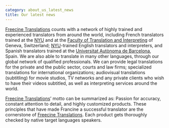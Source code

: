 ```yaml
---
category: about_us_latest_news
title: Our latest news
---
```

[Freecine Translations](http://freecinetranslations.com/) counts with a network of highly trained and experienced translators from around the world, including French translators trained at the [NYU](http://www.nyu.edu/) and at the [Faculty of Translation and Interpreting](http://www.unige.ch/traduction-interpretation/index_en.html) of Geneva, Switzerland; [NYU](http://www.nyu.edu/)-trained English translators and interpreters, and Spanish translators trained at the [Universitat Autònoma de Barcelona](http://www.uab.cat/english/), Spain. We are also able to translate in many other languages, through our global network of qualified professionals. We can provide legal translations for the private and the public sector, courts and law firms; specialized translations for international organizations; audiovisual translations (subtitling) for movie studios, TV networks and any private clients who wish to have their videos subtitled, as well as interpreting services around the world.

[Freecine Translations](http://freecinetranslations.com/)’ motto can be summarized as: Passion for accuracy, constant attention to detail, and highly customized products. These principles that have made Francine a successful translator are the cornerstone of [Freecine Translations](http://freecinetranslations.com/). Each product gets thoroughly checked by native target languages speakers. 